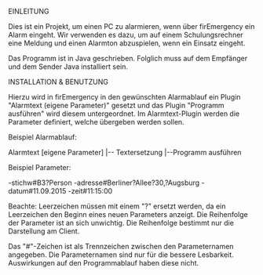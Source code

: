 EINLEITUNG


Dies ist ein Projekt, um einen PC zu alarmieren, wenn über firEmergency ein Alarm eingeht. Wir verwenden es dazu,
um auf einem Schulungsrechner eine Meldung und einen Alarmton abzuspielen, wenn ein Einsatz eingeht.

Das Programm ist in Java geschrieben. Folglich muss auf dem Empfänger und dem Sender Java installiert sein.


INSTALLATION & BENUTZUNG


Hierzu wird in firEmergency in den gewünschten Alarmablauf ein Plugin "Alarmtext (eigene Parameter)" gesetzt
und das Plugin "Programm ausführen" wird diesem untergeordnet. Im Alarmtext-Plugin werden die Parameter definiert,
welche übergeben werden sollen.

Beispiel Alarmablauf:

Alarmtext [eigene Parameter]
|-- Textersetzung
|--Programm ausführen


Beispiel Parameter:

-stichw#B3?Person -adresse#Berliner?Allee?30,?Augsburg -datum#11.09.2015 -zeit#11:15:00

Beachte: Leerzeichen müssen mit einem "?" ersetzt werden, da ein Leerzeichen den Beginn eines neuen Parameters anzeigt.
Die Reihenfolge der Parameter ist an sich unwichtig. Die Reihenfolge bestimmt nur die Darstellung am Client.

Das "#"-Zeichen ist als Trennzeichen zwischen den Parameternamen angegeben. Die Parameternamen sind nur für die bessere
Lesbarkeit. Auswirkungen auf den Programmablauf haben diese nicht.



